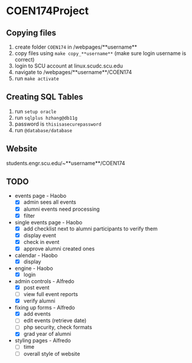 # COEN174Project


## Copying files

1. create folder `COEN174` in /webpages/\*\*username\*\*
2. copy files using `make copy_**username**` (make sure login username is correct)
3. login to SCU account at linux.scudc.scu.edu
4. navigate to /webpages/\*\*username\*\*/COEN174
5. run `make activate`

## Creating SQL Tables

1. run `setup oracle`
2. run `sqlplus hzhang@db11g`
3. password is `thisisasecurepassword`
4. run `@database/database`

## Website

students.engr.scu.edu/~\*\*username\*\*/COEN174

## TODO

* events page - Haobo
    - [x] admin sees all events
    - [x] alumni events need processing
    - [x] filter
* single events page - Haobo
    - [x] add checklist next to alumni participants to verify them
    - [x] display event
    - [x] check in event
    - [x] approve alumni created ones
* calendar - Haobo
    - [x] display
* engine - Haobo
    - [x] login
* admin controls - Alfredo
    - [x] post event
    - [ ] view full event reports
    - [x] verify alumni
* fixing up forms - Alfredo
    - [x] add events
    - [ ] edit events (retrieve date)
    - [ ] php security, check  formats
    - [x] grad year of alumni
* styling pages - Alfredo
    - [ ] time
    - [ ] overall style of website